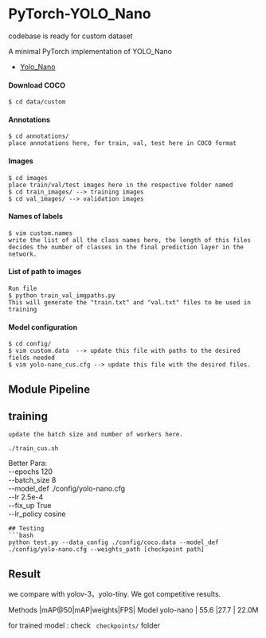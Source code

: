 # PyTorch-YOLO_Nano

codebase is ready for custom dataset  

A minimal PyTorch implementation of YOLO_Nano
- [Yolo_Nano](https://arxiv.org/abs/1910.01271)

#### Download COCO
    $ cd data/custom
#### Annotations
    $ cd annotations/
    place annotations here, for train, val, test here in COCO format
#### Images
    $ cd images
    place train/val/test images here in the respective folder named
    $ cd train_images/ --> training images
    $ cd val_images/ --> validation images
#### Names of labels
    $ vim custom.names
    write the list of all the class names here, the length of this files decides the number of classes in the final prediction layer in the network.
#### List of path to images
    Run file 
    $ python train_val_imgpaths.py
    This will generate the "train.txt" and "val.txt" files to be used in training
#### Model configuration
    $ cd config/
    $ vim custom.data  --> update this file with paths to the desired fields needed
    $ vim yolo-nano_cus.cfg --> update this file with the desired files.
    
## Module Pipeline

## training
```
update the batch size and number of workers here.

./train_cus.sh
```

Better Para:  
   --epochs 120  
   --batch_size 8  
   --model_def ./config/yolo-nano.cfg  
   --lr 2.5e-4  
   --fix_up True  
   --lr_policy cosine
```
## Testing
```bash
python test.py --data_config ./config/coco.data --model_def ./config/yolo-nano.cfg --weights_path [checkpoint path]
```
## Result
we compare with yolov-3，yolo-tiny. We got competitive results.  

Methods |mAP@50|mAP|weights|FPS| Model 
yolo-nano          | 55.6 |27.7 | 22.0M 
 
 for trained model : check ``` checkpoints/``` folder
